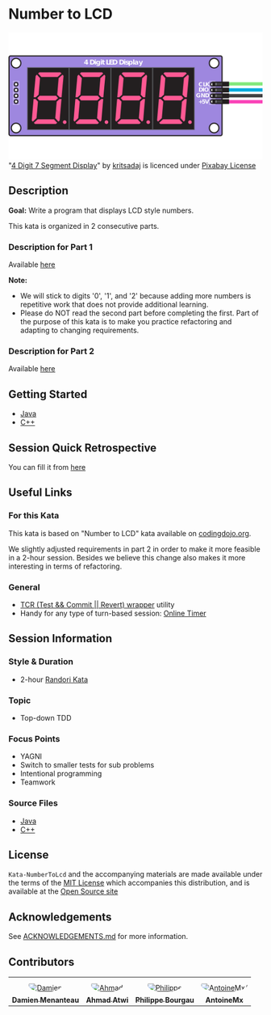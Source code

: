 # Number to LCD

![Kata Image](images/DigitLedDisplay.png) <br>
"[4 Digit 7 Segment Display](hhttps://pixabay.com/fr/illustrations/tm1637-4-chiffres-7-segment-4517661/)" by [kritsadaj](https://pixabay.com/fr/users/kritsadaj-1432068/) is licenced under [Pixabay License](https://pixabay.com/fr/service/license/)

## Description

__Goal:__
Write a program that displays LCD style numbers.

This kata is organized in 2 consecutive parts.

### Description for Part 1

Available [here](InstructionsPart1.md)

__Note:__

* We will stick to digits '0', '1', and '2' because adding more numbers
  is repetitive work that does not provide additional learning.
* Please do NOT read the second part before completing the first.
  Part of the purpose of this kata is to make you practice refactoring
  and adapting to changing requirements.


### Description for Part 2

Available [here](InstructionsPart2.md)

## Getting Started

- [Java](java/GETTING_STARTED.md)
- [C++](cpp/GETTING_STARTED.md)

## Session Quick Retrospective

You can fill it from [here](QuickRetrospective.md)

## Useful Links

### For this Kata

This kata is based on "Number to LCD" kata available on [codingdojo.org](http://codingdojo.org/kata/NumberToLCD/).

We slightly adjusted requirements in part 2 in order to make it more feasible in a 2-hour session. Besides we believe this change also makes it more interesting in terms of refactoring.

### General

- [TCR (Test && Commit || Revert) wrapper](tcr/TCR.md) utility
- Handy for any type of turn-based session: [Online Timer](https://agility.jahed.dev/)

## Session Information

### Style & Duration

- 2-hour [Randori Kata](doc/RandoriKata.md)

### Topic

- Top-down TDD

### Focus Points

- YAGNI
- Switch to smaller tests for sub problems
- Intentional programming
- Teamwork

### Source Files

- [Java](java)
- [C++](cpp)

## License

`Kata-NumberToLcd` and the accompanying materials are made available
under the terms of the [MIT License](LICENSE.md) which accompanies this
distribution, and is available at the [Open Source site](https://opensource.org/licenses/MIT)

## Acknowledgements

See [ACKNOWLEDGEMENTS.md](ACKNOWLEDGEMENTS.md) for more information.

## Contributors

<table>
<tr>
    <td align="center" style="word-wrap: break-word; width: 150.0; height: 150.0">
        <a href=https://github.com/mengdaming>
            <img src=https://avatars.githubusercontent.com/u/1313765?v=4 width="100;"  style="border-radius:50%;align-items:center;justify-content:center;overflow:hidden;padding-top:10px" alt=Damien Menanteau/>
            <br />
            <sub style="font-size:14px"><b>Damien Menanteau</b></sub>
        </a>
    </td>
    <td align="center" style="word-wrap: break-word; width: 150.0; height: 150.0">
        <a href=https://github.com/aatwi>
            <img src=https://avatars.githubusercontent.com/u/11088496?v=4 width="100;"  style="border-radius:50%;align-items:center;justify-content:center;overflow:hidden;padding-top:10px" alt=Ahmad Atwi/>
            <br />
            <sub style="font-size:14px"><b>Ahmad Atwi</b></sub>
        </a>
    </td>
    <td align="center" style="word-wrap: break-word; width: 150.0; height: 150.0">
        <a href=https://github.com/philou>
            <img src=https://avatars.githubusercontent.com/u/23983?v=4 width="100;"  style="border-radius:50%;align-items:center;justify-content:center;overflow:hidden;padding-top:10px" alt=Philippe Bourgau/>
            <br />
            <sub style="font-size:14px"><b>Philippe Bourgau</b></sub>
        </a>
    </td>
    <td align="center" style="word-wrap: break-word; width: 150.0; height: 150.0">
        <a href=https://github.com/AntoineMx>
            <img src=https://avatars.githubusercontent.com/u/77109701?v=4 width="100;"  style="border-radius:50%;align-items:center;justify-content:center;overflow:hidden;padding-top:10px" alt=AntoineMx/>
            <br />
            <sub style="font-size:14px"><b>AntoineMx</b></sub>
        </a>
    </td>
</tr>
</table>
